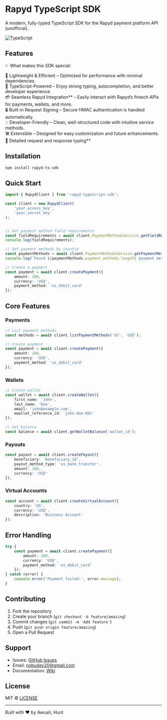 


# Rapyd TypeScript SDK

A modern, fully-typed TypeScript SDK for the Rapyd payment platform API (unofficial).

![TypeScript](https://img.shields.io/badge/TypeScript-4.5%2B-blue)

## Features

✨ What makes this SDK special: 

🚀 Lightweight & Efficient – Optimized for performance with minimal dependencies.  
📌 TypeScript-Powered – Enjoy strong typing, autocompletion, and better developer experience.  
💳 Seamless Rapyd Integration** – Easily interact with Rapyd’s fintech APIs for payments, wallets, and more.  
🔒 Built-in Request Signing – Secure HMAC authentication is handled automatically.  
💡 Developer-Friendly – Clean, well-structured code with intuitive service methods.  
🛠️ Extensible – Designed for easy customization and future enhancements.  
📄 Detailed request and response typing**  


## Installation

```bash
npm install rapyd-ts-sdk
```

## Quick Start

```typescript
import { RapydClient } from 'rapyd-typescript-sdk';

const client = new RapydClient(
    'your_access_key',
    'your_secret_key'
);


// Get payment method field requirements
const fieldRequirements = await client.PaymentMethodsService.getFieldRequirements('us_debit_card'), //  bank_tranfer = us_ach_bank , etc ;
console.log(fieldRequirements);

// Get payment methods by country
const paymentMethods = await client.PaymentMethodsService.getPaymentMethodsByCountry('US');
console.log(`Found ${paymentMethods.payment_methods.length} payment methods for ${paymentMethods.country}`);

// Create a payment
const payment = await client.createPayment({
    amount: 100,
    currency: 'USD',
    payment_method: 'us_debit_card'
});
```

## Core Features

### Payments

```typescript
// List payment methods
const methods = await client.listPaymentMethods('US', 'USD');

// Create payment
const payment = await client.createPayment({
    amount: 100,
    currency: 'USD',
    payment_method: 'us_debit_card'
});
```

### Wallets

```typescript
// Create wallet
const wallet = await client.createWallet({
    first_name: 'John',
    last_name: 'Doe',
    email: 'john@example.com',
    ewallet_reference_id: 'john-doe-001'
});

// Get balance
const balance = await client.getWalletBalance('wallet_id');
```

### Payouts

```typescript
const payout = await client.createPayout({
    beneficiary: 'beneficiary_id',
    payout_method_type: 'us_bank_transfer',
    amount: 100,
    currency: 'USD'
});
```

### Virtual Accounts

```typescript
const account = await client.createVirtualAccount({
    country: 'US',
    currency: 'USD',
    description: 'Business Account'
});
```

## Error Handling

```typescript
try {
    const payment = await client.createPayment({
        amount: 100,
        currency: 'USD',
        payment_method: 'us_debit_card'
    });
} catch (error) {
    console.error('Payment failed:', error.message);
}
```

## Contributing

1. Fork the repository
2. Create your branch (`git checkout -b feature/amazing`)
3. Commit changes (`git commit -m 'Add feature'`)
4. Push (`git push origin feature/amazing`)
5. Open a Pull Request

## Support

- Issues: [GitHub Issues](https://github.com/stawuah/rapyd-ts-sdk/issues)
- Email: nobudev20@gmail.com
- Documentation: [Wiki](https://github.com/yourusername/rapyd-typescript-sdk/wiki)

## License

MIT © [LICENSE](https://github.com/stawuah/rapyd-ts-sdk/blob/main/LICENSE)

---
Built with ❤️ by Awuah, Hunt